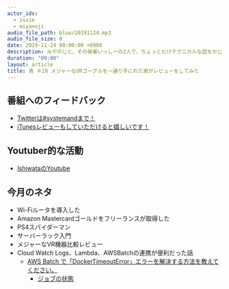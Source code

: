 ```yaml
---
actor_ids:
  - issie
  - miyanoji
audio_file_path: blue/20191124.mp3
audio_file_size: 0
date: 2019-11-24 00:00:00 +0900
description: みやのじと、その後輩いっしーの2人で、ちょっとだけテクニカルな話をかじっちゃおう！という趣旨で始めた、systemand.onlineのサブチャンネル青です。
duration: "00:00"
layout: article
title: 青 ＃28 メジャーなVRゴーグルを一通り手にれた男がレビューをしてみた
---
```

## 番組へのフィードバック
* [Twitterは#systemandまで！](https://twitter.com/search?q=%23systemand)
* [iTunesレビューもしていただけると嬉しいです！](https://itunes.apple.com/jp/podcast/systemand-online/id1205168408?mt=2)

## Youtuber的な活動
* [IshiwataのYoutube](https://www.youtube.com/channel/UC0dN6GcdwpQA-WdSfI2tmZQ)

## 今月のネタ
* Wi-Fiルータを導入した
* Amazon Mastercardゴールドをフリーランスが取得した
* PS4スパイダーマン
* サーバーラック入門
* メジャーなVR機器比較レビュー
* Cloud Watch Logs、Lambda、AWSBatchの連携が便利だった話
  * [AWS Batch で「DockerTimeoutError」エラーを解決する方法を教えてください。](https://aws.amazon.com/jp/premiumsupport/knowledge-center/batch-docker-timeout-error/)
    * [ジョブの状態](https://docs.aws.amazon.com/ja_jp/batch/latest/userguide/job_states.html)

